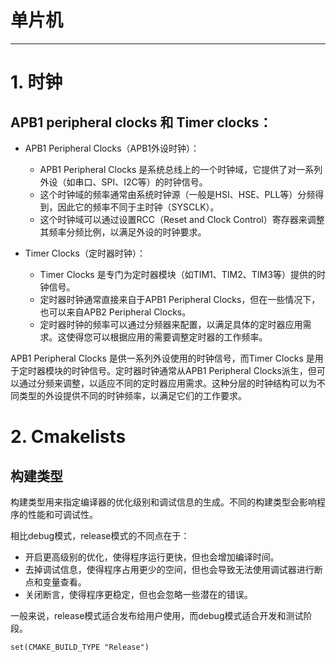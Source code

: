 # 单片机
--------------------------------------------------

# 1. 时钟
## APB1 peripheral clocks 和 Timer clocks：
- APB1 Peripheral Clocks（APB1外设时钟）：
   - APB1 Peripheral Clocks 是系统总线上的一个时钟域，它提供了对一系列外设（如串口、SPI、I2C等）的时钟信号。
   - 这个时钟域的频率通常由系统时钟源（一般是HSI、HSE、PLL等）分频得到，因此它的频率不同于主时钟（SYSCLK）。
   - 这个时钟域可以通过设置RCC（Reset and Clock Control）寄存器来调整其频率分频比例，以满足外设的时钟要求。

- Timer Clocks（定时器时钟）：
   - Timer Clocks 是专门为定时器模块（如TIM1、TIM2、TIM3等）提供的时钟信号。
   - 定时器时钟通常直接来自于APB1 Peripheral Clocks，但在一些情况下，也可以来自APB2 Peripheral Clocks。
   - 定时器时钟的频率可以通过分频器来配置，以满足具体的定时器应用需求。这使得您可以根据应用的需要调整定时器的工作频率。

APB1 Peripheral Clocks 是供一系列外设使用的时钟信号，而Timer Clocks 是用于定时器模块的时钟信号。定时器时钟通常从APB1 Peripheral Clocks派生，但可以通过分频来调整，以适应不同的定时器应用需求。这种分层的时钟结构可以为不同类型的外设提供不同的时钟频率，以满足它们的工作要求。



# 2. Cmakelists
## 构建类型
构建类型用来指定编译器的优化级别和调试信息的生成。不同的构建类型会影响程序的性能和可调试性。

相比debug模式，release模式的不同点在于：
- 开启更高级别的优化，使得程序运行更快，但也会增加编译时间。
- 去掉调试信息，使得程序占用更少的空间，但也会导致无法使用调试器进行断点和变量查看。
- 关闭断言，使得程序更稳定，但也会忽略一些潜在的错误。

一般来说，release模式适合发布给用户使用，而debug模式适合开发和测试阶段。

`set(CMAKE_BUILD_TYPE "Release")`